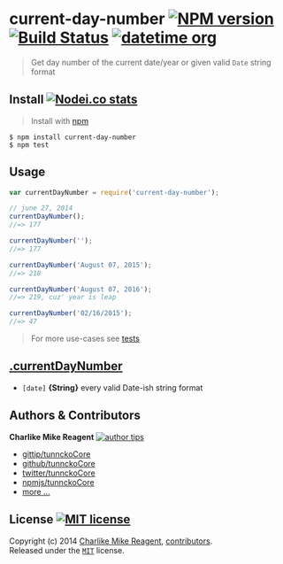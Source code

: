 # current-day-number [![NPM version][npmjs-img]][npmjs-url] [![Build Status][travis-img]][travis-url] [![datetime org][datetime-img]][datetime-url]
> Get day number of the current date/year or given valid `Date` string format


## Install [![Nodei.co stats][npmjs-ico]][npmjs-url] 
> Install with [npm](https://npmjs.org)

```
$ npm install current-day-number
$ npm test
```


## Usage
```js
var currentDayNumber = require('current-day-number');

// june 27, 2014
currentDayNumber();
//=> 177

currentDayNumber('');
//=> 177

currentDayNumber('August 07, 2015');
//=> 218

currentDayNumber('August 07, 2016');
//=> 219, cuz' year is leap

currentDayNumber('02/16/2015');
//=> 47
```
> For more use-cases see [tests](./test.js)


## [.currentDayNumber](index.js#L18)
- `[date]` **{String}** every valid Date-ish string format


## Authors & Contributors
**Charlike Mike Reagent** [![author tips][author-gittip-img]][author-gittip]
+ [gittip/tunnckoCore][author-gittip]
+ [github/tunnckoCore][author-github]
+ [twitter/tunnckoCore][author-twitter]
+ [npmjs/tunnckoCore][author-npmjs]
+ [more ...][contrib-more]


## License [![MIT license][license-img]][license-url]
Copyright (c) 2014 [Charlike Mike Reagent][contrib-more], [contributors][contrib-graf].  
Released under the [`MIT`][license-url] license.


[npmjs-url]: http://npm.im/current-day-number
[npmjs-img]: http://img.shields.io/npm/v/current-day-number.svg
[npmjs-ico]: https://nodei.co/npm/current-day-number.svg?mini=true

[coveralls-url]: https://coveralls.io/r/datetime/current-day-number?branch=master
[coveralls-img]: https://img.shields.io/coveralls/datetime/current-day-number.svg

[license-url]: https://github.com/datetime/current-day-number/blob/master/license.md
[license-img]: http://img.shields.io/badge/license-MIT-blue.svg

[travis-url]: https://travis-ci.org/datetime/current-day-number
[travis-img]: https://travis-ci.org/datetime/current-day-number.svg

[depstat-url]: https://david-dm.org/datetime/current-day-number
[depstat-img]: https://david-dm.org/datetime/current-day-number.svg

[author-gittip-img]: http://img.shields.io/gittip/tunnckoCore.svg
[author-gittip]: https://www.gittip.com/tunnckoCore
[author-github]: https://github.com/tunnckoCore
[author-twitter]: https://twitter.com/tunnckoCore
[author-npmjs]: https://npmjs.org/~tunnckocore

[contrib-more]: http://j.mp/1stW47C
[contrib-graf]: https://github.com/datetime/current-day-number/graphs/contributors

[datetime-img]: http://img.shields.io/badge/datetime-approved-brightgreen.svg
[datetime-url]: https://github.com/datetime